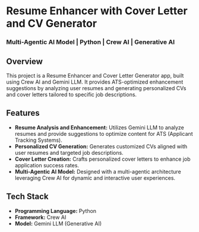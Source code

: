 # Resume Enhancer with Cover Letter and CV Generator  
### Multi-Agentic AI Model | Python | Crew AI | Generative AI  

## Overview  
This project is a Resume Enhancer and Cover Letter Generator app, built using Crew AI and Gemini LLM. It provides ATS-optimized enhancement suggestions by analyzing user resumes and generating personalized CVs and cover letters tailored to specific job descriptions.  

## Features  
- **Resume Analysis and Enhancement:** Utilizes Gemini LLM to analyze resumes and provide suggestions to optimize content for ATS (Applicant Tracking Systems).  
- **Personalized CV Generation:** Generates customized CVs aligned with user resumes and targeted job descriptions.  
- **Cover Letter Creation:** Crafts personalized cover letters to enhance job application success rates.  
- **Multi-Agentic AI Model:** Designed with a multi-agentic architecture leveraging Crew AI for dynamic and interactive user experiences.  

## Tech Stack  
- **Programming Language:** Python  
- **Framework:** Crew AI  
- **Model:** Gemini LLM (Generative AI)  
